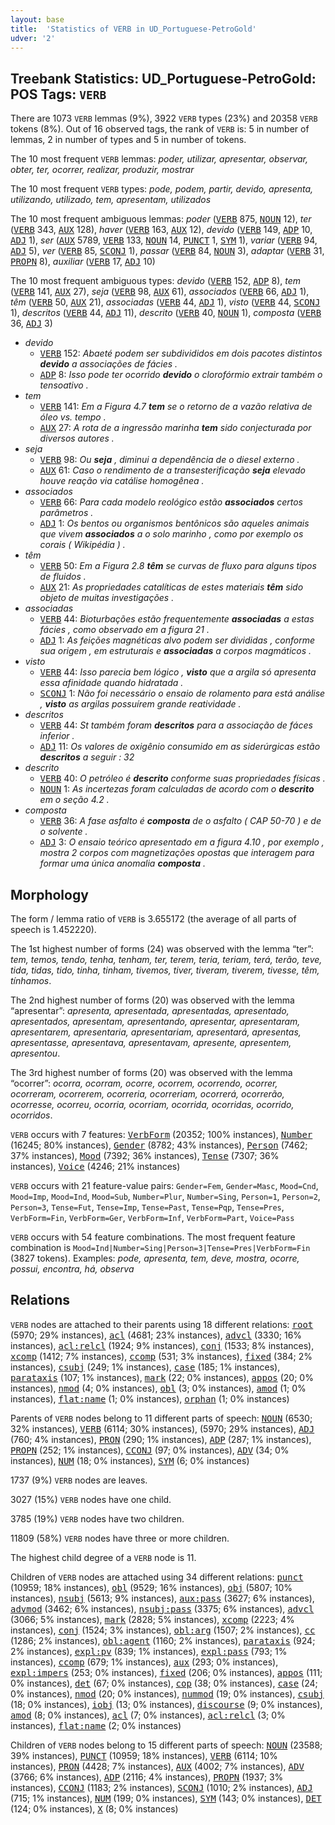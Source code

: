 ```yaml
---
layout: base
title:  'Statistics of VERB in UD_Portuguese-PetroGold'
udver: '2'
---
```


## Treebank Statistics: UD_Portuguese-PetroGold: POS Tags: `VERB`

There are 1073 `VERB` lemmas (9%), 3922 `VERB` types (23%) and 20358 `VERB` tokens (8%).
Out of 16 observed tags, the rank of `VERB` is: 5 in number of lemmas, 2 in number of types and 5 in number of tokens.

The 10 most frequent `VERB` lemmas: <em>poder, utilizar, apresentar, observar, obter, ter, ocorrer, realizar, produzir, mostrar</em>

The 10 most frequent `VERB` types:  <em>pode, podem, partir, devido, apresenta, utilizando, utilizado, tem, apresentam, utilizados</em>

The 10 most frequent ambiguous lemmas: <em>poder</em> (<tt><a href="pt_petrogold-pos-VERB.html">VERB</a></tt> 875, <tt><a href="pt_petrogold-pos-NOUN.html">NOUN</a></tt> 12), <em>ter</em> (<tt><a href="pt_petrogold-pos-VERB.html">VERB</a></tt> 343, <tt><a href="pt_petrogold-pos-AUX.html">AUX</a></tt> 128), <em>haver</em> (<tt><a href="pt_petrogold-pos-VERB.html">VERB</a></tt> 163, <tt><a href="pt_petrogold-pos-AUX.html">AUX</a></tt> 12), <em>devido</em> (<tt><a href="pt_petrogold-pos-VERB.html">VERB</a></tt> 149, <tt><a href="pt_petrogold-pos-ADP.html">ADP</a></tt> 10, <tt><a href="pt_petrogold-pos-ADJ.html">ADJ</a></tt> 1), <em>ser</em> (<tt><a href="pt_petrogold-pos-AUX.html">AUX</a></tt> 5789, <tt><a href="pt_petrogold-pos-VERB.html">VERB</a></tt> 133, <tt><a href="pt_petrogold-pos-NOUN.html">NOUN</a></tt> 14, <tt><a href="pt_petrogold-pos-PUNCT.html">PUNCT</a></tt> 1, <tt><a href="pt_petrogold-pos-SYM.html">SYM</a></tt> 1), <em>variar</em> (<tt><a href="pt_petrogold-pos-VERB.html">VERB</a></tt> 94, <tt><a href="pt_petrogold-pos-ADJ.html">ADJ</a></tt> 5), <em>ver</em> (<tt><a href="pt_petrogold-pos-VERB.html">VERB</a></tt> 85, <tt><a href="pt_petrogold-pos-SCONJ.html">SCONJ</a></tt> 1), <em>passar</em> (<tt><a href="pt_petrogold-pos-VERB.html">VERB</a></tt> 84, <tt><a href="pt_petrogold-pos-NOUN.html">NOUN</a></tt> 3), <em>adaptar</em> (<tt><a href="pt_petrogold-pos-VERB.html">VERB</a></tt> 31, <tt><a href="pt_petrogold-pos-PROPN.html">PROPN</a></tt> 8), <em>auxiliar</em> (<tt><a href="pt_petrogold-pos-VERB.html">VERB</a></tt> 17, <tt><a href="pt_petrogold-pos-ADJ.html">ADJ</a></tt> 10)

The 10 most frequent ambiguous types:  <em>devido</em> (<tt><a href="pt_petrogold-pos-VERB.html">VERB</a></tt> 152, <tt><a href="pt_petrogold-pos-ADP.html">ADP</a></tt> 8), <em>tem</em> (<tt><a href="pt_petrogold-pos-VERB.html">VERB</a></tt> 141, <tt><a href="pt_petrogold-pos-AUX.html">AUX</a></tt> 27), <em>seja</em> (<tt><a href="pt_petrogold-pos-VERB.html">VERB</a></tt> 98, <tt><a href="pt_petrogold-pos-AUX.html">AUX</a></tt> 61), <em>associados</em> (<tt><a href="pt_petrogold-pos-VERB.html">VERB</a></tt> 66, <tt><a href="pt_petrogold-pos-ADJ.html">ADJ</a></tt> 1), <em>têm</em> (<tt><a href="pt_petrogold-pos-VERB.html">VERB</a></tt> 50, <tt><a href="pt_petrogold-pos-AUX.html">AUX</a></tt> 21), <em>associadas</em> (<tt><a href="pt_petrogold-pos-VERB.html">VERB</a></tt> 44, <tt><a href="pt_petrogold-pos-ADJ.html">ADJ</a></tt> 1), <em>visto</em> (<tt><a href="pt_petrogold-pos-VERB.html">VERB</a></tt> 44, <tt><a href="pt_petrogold-pos-SCONJ.html">SCONJ</a></tt> 1), <em>descritos</em> (<tt><a href="pt_petrogold-pos-VERB.html">VERB</a></tt> 44, <tt><a href="pt_petrogold-pos-ADJ.html">ADJ</a></tt> 11), <em>descrito</em> (<tt><a href="pt_petrogold-pos-VERB.html">VERB</a></tt> 40, <tt><a href="pt_petrogold-pos-NOUN.html">NOUN</a></tt> 1), <em>composta</em> (<tt><a href="pt_petrogold-pos-VERB.html">VERB</a></tt> 36, <tt><a href="pt_petrogold-pos-ADJ.html">ADJ</a></tt> 3)


* <em>devido</em>
  * <tt><a href="pt_petrogold-pos-VERB.html">VERB</a></tt> 152: <em>Abaeté podem ser subdivididos em dois pacotes distintos <b>devido</b> a associações de fácies .</em>
  * <tt><a href="pt_petrogold-pos-ADP.html">ADP</a></tt> 8: <em>Isso pode ter ocorrido <b>devido</b> o clorofórmio extrair também o tensoativo .</em>
* <em>tem</em>
  * <tt><a href="pt_petrogold-pos-VERB.html">VERB</a></tt> 141: <em>Em a Figura 4.7 <b>tem</b> se o retorno de a vazão relativa de óleo vs. tempo .</em>
  * <tt><a href="pt_petrogold-pos-AUX.html">AUX</a></tt> 27: <em>A rota de a ingressão marinha <b>tem</b> sido conjecturada por diversos autores .</em>
* <em>seja</em>
  * <tt><a href="pt_petrogold-pos-VERB.html">VERB</a></tt> 98: <em>Ou <b>seja</b> , diminui a dependência de o diesel externo .</em>
  * <tt><a href="pt_petrogold-pos-AUX.html">AUX</a></tt> 61: <em>Caso o rendimento de a transesterificação <b>seja</b> elevado houve reação via catálise homogênea .</em>
* <em>associados</em>
  * <tt><a href="pt_petrogold-pos-VERB.html">VERB</a></tt> 66: <em>Para cada modelo reológico estão <b>associados</b> certos parâmetros .</em>
  * <tt><a href="pt_petrogold-pos-ADJ.html">ADJ</a></tt> 1: <em>Os bentos ou organismos bentônicos são aqueles animais que vivem <b>associados</b> a o solo marinho , como por exemplo os corais ( Wikipédia ) .</em>
* <em>têm</em>
  * <tt><a href="pt_petrogold-pos-VERB.html">VERB</a></tt> 50: <em>Em a Figura 2.8 <b>têm</b> se curvas de fluxo para alguns tipos de fluidos .</em>
  * <tt><a href="pt_petrogold-pos-AUX.html">AUX</a></tt> 21: <em>As propriedades catalíticas de estes materiais <b>têm</b> sido objeto de muitas investigações .</em>
* <em>associadas</em>
  * <tt><a href="pt_petrogold-pos-VERB.html">VERB</a></tt> 44: <em>Bioturbações estão frequentemente <b>associadas</b> a estas fácies , como observado em a figura 21 .</em>
  * <tt><a href="pt_petrogold-pos-ADJ.html">ADJ</a></tt> 1: <em>As feições magnéticas alvo podem ser divididas , conforme sua origem , em estruturais e <b>associadas</b> a corpos magmáticos .</em>
* <em>visto</em>
  * <tt><a href="pt_petrogold-pos-VERB.html">VERB</a></tt> 44: <em>Isso parecia bem lógico , <b>visto</b> que a argila só apresenta essa afinidade quando hidratada .</em>
  * <tt><a href="pt_petrogold-pos-SCONJ.html">SCONJ</a></tt> 1: <em>Não foi necessário o ensaio de rolamento para está análise , <b>visto</b> as argilas possuírem grande reatividade .</em>
* <em>descritos</em>
  * <tt><a href="pt_petrogold-pos-VERB.html">VERB</a></tt> 44: <em>St também foram <b>descritos</b> para a associação de fáces inferior .</em>
  * <tt><a href="pt_petrogold-pos-ADJ.html">ADJ</a></tt> 11: <em>Os valores de oxigênio consumido em as siderúrgicas estão <b>descritos</b> a seguir : 32</em>
* <em>descrito</em>
  * <tt><a href="pt_petrogold-pos-VERB.html">VERB</a></tt> 40: <em>O petróleo é <b>descrito</b> conforme suas propriedades físicas .</em>
  * <tt><a href="pt_petrogold-pos-NOUN.html">NOUN</a></tt> 1: <em>As incertezas foram calculadas de acordo com o <b>descrito</b> em o seção 4.2 .</em>
* <em>composta</em>
  * <tt><a href="pt_petrogold-pos-VERB.html">VERB</a></tt> 36: <em>A fase asfalto é <b>composta</b> de o asfalto ( CAP 50-70 ) e de o solvente .</em>
  * <tt><a href="pt_petrogold-pos-ADJ.html">ADJ</a></tt> 3: <em>O ensaio teórico apresentado em a figura 4.10 , por exemplo , mostra 2 corpos com magnetizações opostas que interagem para formar uma única anomalia <b>composta</b> .</em>

## Morphology

The form / lemma ratio of `VERB` is 3.655172 (the average of all parts of speech is 1.452220).

The 1st highest number of forms (24) was observed with the lemma “ter”: <em>tem, temos, tendo, tenha, tenham, ter, terem, teria, teriam, terá, terão, teve, tida, tidas, tido, tinha, tinham, tivemos, tiver, tiveram, tiverem, tivesse, têm, tínhamos</em>.

The 2nd highest number of forms (20) was observed with the lemma “apresentar”: <em>apresenta, apresentada, apresentadas, apresentado, apresentados, apresentam, apresentando, apresentar, apresentaram, apresentarem, apresentaria, apresentariam, apresentará, apresentas, apresentasse, apresentava, apresentavam, apresente, apresentem, apresentou</em>.

The 3rd highest number of forms (20) was observed with the lemma “ocorrer”: <em>ocorra, ocorram, ocorre, ocorrem, ocorrendo, ocorrer, ocorreram, ocorrerem, ocorreria, ocorreriam, ocorrerá, ocorrerão, ocorresse, ocorreu, ocorria, ocorriam, ocorrida, ocorridas, ocorrido, ocorridos</em>.

`VERB` occurs with 7 features: <tt><a href="pt_petrogold-feat-VerbForm.html">VerbForm</a></tt> (20352; 100% instances), <tt><a href="pt_petrogold-feat-Number.html">Number</a></tt> (16245; 80% instances), <tt><a href="pt_petrogold-feat-Gender.html">Gender</a></tt> (8782; 43% instances), <tt><a href="pt_petrogold-feat-Person.html">Person</a></tt> (7462; 37% instances), <tt><a href="pt_petrogold-feat-Mood.html">Mood</a></tt> (7392; 36% instances), <tt><a href="pt_petrogold-feat-Tense.html">Tense</a></tt> (7307; 36% instances), <tt><a href="pt_petrogold-feat-Voice.html">Voice</a></tt> (4246; 21% instances)

`VERB` occurs with 21 feature-value pairs: `Gender=Fem`, `Gender=Masc`, `Mood=Cnd`, `Mood=Imp`, `Mood=Ind`, `Mood=Sub`, `Number=Plur`, `Number=Sing`, `Person=1`, `Person=2`, `Person=3`, `Tense=Fut`, `Tense=Imp`, `Tense=Past`, `Tense=Pqp`, `Tense=Pres`, `VerbForm=Fin`, `VerbForm=Ger`, `VerbForm=Inf`, `VerbForm=Part`, `Voice=Pass`

`VERB` occurs with 54 feature combinations.
The most frequent feature combination is `Mood=Ind|Number=Sing|Person=3|Tense=Pres|VerbForm=Fin` (3827 tokens).
Examples: <em>pode, apresenta, tem, deve, mostra, ocorre, possui, encontra, há, observa</em>


## Relations

`VERB` nodes are attached to their parents using 18 different relations: <tt><a href="pt_petrogold-dep-root.html">root</a></tt> (5970; 29% instances), <tt><a href="pt_petrogold-dep-acl.html">acl</a></tt> (4681; 23% instances), <tt><a href="pt_petrogold-dep-advcl.html">advcl</a></tt> (3330; 16% instances), <tt><a href="pt_petrogold-dep-acl-relcl.html">acl:relcl</a></tt> (1924; 9% instances), <tt><a href="pt_petrogold-dep-conj.html">conj</a></tt> (1533; 8% instances), <tt><a href="pt_petrogold-dep-xcomp.html">xcomp</a></tt> (1412; 7% instances), <tt><a href="pt_petrogold-dep-ccomp.html">ccomp</a></tt> (531; 3% instances), <tt><a href="pt_petrogold-dep-fixed.html">fixed</a></tt> (384; 2% instances), <tt><a href="pt_petrogold-dep-csubj.html">csubj</a></tt> (249; 1% instances), <tt><a href="pt_petrogold-dep-case.html">case</a></tt> (185; 1% instances), <tt><a href="pt_petrogold-dep-parataxis.html">parataxis</a></tt> (107; 1% instances), <tt><a href="pt_petrogold-dep-mark.html">mark</a></tt> (22; 0% instances), <tt><a href="pt_petrogold-dep-appos.html">appos</a></tt> (20; 0% instances), <tt><a href="pt_petrogold-dep-nmod.html">nmod</a></tt> (4; 0% instances), <tt><a href="pt_petrogold-dep-obl.html">obl</a></tt> (3; 0% instances), <tt><a href="pt_petrogold-dep-amod.html">amod</a></tt> (1; 0% instances), <tt><a href="pt_petrogold-dep-flat-name.html">flat:name</a></tt> (1; 0% instances), <tt><a href="pt_petrogold-dep-orphan.html">orphan</a></tt> (1; 0% instances)

Parents of `VERB` nodes belong to 11 different parts of speech: <tt><a href="pt_petrogold-pos-NOUN.html">NOUN</a></tt> (6530; 32% instances), <tt><a href="pt_petrogold-pos-VERB.html">VERB</a></tt> (6114; 30% instances),  (5970; 29% instances), <tt><a href="pt_petrogold-pos-ADJ.html">ADJ</a></tt> (760; 4% instances), <tt><a href="pt_petrogold-pos-PRON.html">PRON</a></tt> (290; 1% instances), <tt><a href="pt_petrogold-pos-ADP.html">ADP</a></tt> (287; 1% instances), <tt><a href="pt_petrogold-pos-PROPN.html">PROPN</a></tt> (252; 1% instances), <tt><a href="pt_petrogold-pos-CCONJ.html">CCONJ</a></tt> (97; 0% instances), <tt><a href="pt_petrogold-pos-ADV.html">ADV</a></tt> (34; 0% instances), <tt><a href="pt_petrogold-pos-NUM.html">NUM</a></tt> (18; 0% instances), <tt><a href="pt_petrogold-pos-SYM.html">SYM</a></tt> (6; 0% instances)

1737 (9%) `VERB` nodes are leaves.

3027 (15%) `VERB` nodes have one child.

3785 (19%) `VERB` nodes have two children.

11809 (58%) `VERB` nodes have three or more children.

The highest child degree of a `VERB` node is 11.

Children of `VERB` nodes are attached using 34 different relations: <tt><a href="pt_petrogold-dep-punct.html">punct</a></tt> (10959; 18% instances), <tt><a href="pt_petrogold-dep-obl.html">obl</a></tt> (9529; 16% instances), <tt><a href="pt_petrogold-dep-obj.html">obj</a></tt> (5807; 10% instances), <tt><a href="pt_petrogold-dep-nsubj.html">nsubj</a></tt> (5613; 9% instances), <tt><a href="pt_petrogold-dep-aux-pass.html">aux:pass</a></tt> (3627; 6% instances), <tt><a href="pt_petrogold-dep-advmod.html">advmod</a></tt> (3462; 6% instances), <tt><a href="pt_petrogold-dep-nsubj-pass.html">nsubj:pass</a></tt> (3375; 6% instances), <tt><a href="pt_petrogold-dep-advcl.html">advcl</a></tt> (3066; 5% instances), <tt><a href="pt_petrogold-dep-mark.html">mark</a></tt> (2828; 5% instances), <tt><a href="pt_petrogold-dep-xcomp.html">xcomp</a></tt> (2223; 4% instances), <tt><a href="pt_petrogold-dep-conj.html">conj</a></tt> (1524; 3% instances), <tt><a href="pt_petrogold-dep-obl-arg.html">obl:arg</a></tt> (1507; 2% instances), <tt><a href="pt_petrogold-dep-cc.html">cc</a></tt> (1286; 2% instances), <tt><a href="pt_petrogold-dep-obl-agent.html">obl:agent</a></tt> (1160; 2% instances), <tt><a href="pt_petrogold-dep-parataxis.html">parataxis</a></tt> (924; 2% instances), <tt><a href="pt_petrogold-dep-expl-pv.html">expl:pv</a></tt> (839; 1% instances), <tt><a href="pt_petrogold-dep-expl-pass.html">expl:pass</a></tt> (793; 1% instances), <tt><a href="pt_petrogold-dep-ccomp.html">ccomp</a></tt> (679; 1% instances), <tt><a href="pt_petrogold-dep-aux.html">aux</a></tt> (293; 0% instances), <tt><a href="pt_petrogold-dep-expl-impers.html">expl:impers</a></tt> (253; 0% instances), <tt><a href="pt_petrogold-dep-fixed.html">fixed</a></tt> (206; 0% instances), <tt><a href="pt_petrogold-dep-appos.html">appos</a></tt> (111; 0% instances), <tt><a href="pt_petrogold-dep-det.html">det</a></tt> (67; 0% instances), <tt><a href="pt_petrogold-dep-cop.html">cop</a></tt> (38; 0% instances), <tt><a href="pt_petrogold-dep-case.html">case</a></tt> (24; 0% instances), <tt><a href="pt_petrogold-dep-nmod.html">nmod</a></tt> (20; 0% instances), <tt><a href="pt_petrogold-dep-nummod.html">nummod</a></tt> (19; 0% instances), <tt><a href="pt_petrogold-dep-csubj.html">csubj</a></tt> (18; 0% instances), <tt><a href="pt_petrogold-dep-iobj.html">iobj</a></tt> (13; 0% instances), <tt><a href="pt_petrogold-dep-discourse.html">discourse</a></tt> (9; 0% instances), <tt><a href="pt_petrogold-dep-amod.html">amod</a></tt> (8; 0% instances), <tt><a href="pt_petrogold-dep-acl.html">acl</a></tt> (7; 0% instances), <tt><a href="pt_petrogold-dep-acl-relcl.html">acl:relcl</a></tt> (3; 0% instances), <tt><a href="pt_petrogold-dep-flat-name.html">flat:name</a></tt> (2; 0% instances)

Children of `VERB` nodes belong to 15 different parts of speech: <tt><a href="pt_petrogold-pos-NOUN.html">NOUN</a></tt> (23588; 39% instances), <tt><a href="pt_petrogold-pos-PUNCT.html">PUNCT</a></tt> (10959; 18% instances), <tt><a href="pt_petrogold-pos-VERB.html">VERB</a></tt> (6114; 10% instances), <tt><a href="pt_petrogold-pos-PRON.html">PRON</a></tt> (4428; 7% instances), <tt><a href="pt_petrogold-pos-AUX.html">AUX</a></tt> (4002; 7% instances), <tt><a href="pt_petrogold-pos-ADV.html">ADV</a></tt> (3766; 6% instances), <tt><a href="pt_petrogold-pos-ADP.html">ADP</a></tt> (2116; 4% instances), <tt><a href="pt_petrogold-pos-PROPN.html">PROPN</a></tt> (1937; 3% instances), <tt><a href="pt_petrogold-pos-CCONJ.html">CCONJ</a></tt> (1183; 2% instances), <tt><a href="pt_petrogold-pos-SCONJ.html">SCONJ</a></tt> (1010; 2% instances), <tt><a href="pt_petrogold-pos-ADJ.html">ADJ</a></tt> (715; 1% instances), <tt><a href="pt_petrogold-pos-NUM.html">NUM</a></tt> (199; 0% instances), <tt><a href="pt_petrogold-pos-SYM.html">SYM</a></tt> (143; 0% instances), <tt><a href="pt_petrogold-pos-DET.html">DET</a></tt> (124; 0% instances), <tt><a href="pt_petrogold-pos-X.html">X</a></tt> (8; 0% instances)


